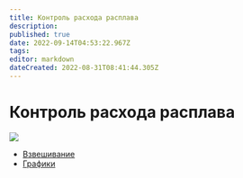 ```yaml
---
title: Контроль расхода расплава
description: 
published: true
date: 2022-09-14T04:53:22.967Z
tags: 
editor: markdown
dateCreated: 2022-08-31T08:41:44.305Z
---
```


# Контроль расхода расплава

![](<../../../../.gitbook/assets/image (504).png>)

* [Взвешивание](vzveshivanie-zagotovok/)
* [Графики](dashbord-po-vzveshivaniyu.md)
